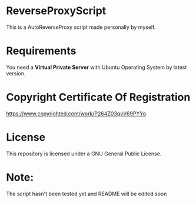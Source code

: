 # ReverseProxyScript

This is a AutoReverseProxy script made personally by myself.


# Requirements

You need a **Virtual Private Server** with Ubuntu Operating System by latest version.

# Copyright Certificate Of Registration

https://www.copyrighted.com/work/P264Z03qvV69PYYo

# License

This repository is licensed under a GNU General Public License.

# Note:

The script hasn't been tested yet and README will be edited soon
